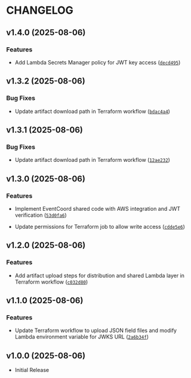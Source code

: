 # CHANGELOG

<!-- version list -->

## v1.4.0 (2025-08-06)

### Features

- Add Lambda Secrets Manager policy for JWT key access
  ([`decd495`](https://github.com/ugns/incident-command/commit/decd495016e4988d74d9bdf09de728ba640faebc))


## v1.3.2 (2025-08-06)

### Bug Fixes

- Update artifact download path in Terraform workflow
  ([`bdac4a4`](https://github.com/ugns/incident-command/commit/bdac4a45a1a28d6a717aac7919d5aa244696d8aa))


## v1.3.1 (2025-08-06)

### Bug Fixes

- Update artifact download path in Terraform workflow
  ([`12ae232`](https://github.com/ugns/incident-command/commit/12ae232cfa73f88986cb74e5695567ab9eb980f4))


## v1.3.0 (2025-08-06)

### Features

- Implement EventCoord shared code with AWS integration and JWT verification
  ([`53d0fa6`](https://github.com/ugns/incident-command/commit/53d0fa678850a0e02e7fb00148bab32b950b7b3c))

- Update permissions for Terraform job to allow write access
  ([`cdde5e6`](https://github.com/ugns/incident-command/commit/cdde5e66eaf206af8997ea41f5fbb55207e5fdf5))


## v1.2.0 (2025-08-06)

### Features

- Add artifact upload steps for distribution and shared Lambda layer in Terraform workflow
  ([`c032d80`](https://github.com/ugns/incident-command/commit/c032d80743c48b7b93fde8173146beba943ef8b0))


## v1.1.0 (2025-08-06)

### Features

- Update Terraform workflow to upload JSON field files and modify Lambda environment variable for
  JWKS URL
  ([`2a6b34f`](https://github.com/ugns/incident-command/commit/2a6b34f56b55e9865ca9d426732331f6f222d0cf))


## v1.0.0 (2025-08-06)

- Initial Release
